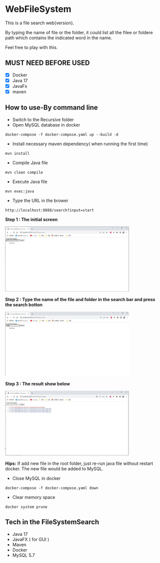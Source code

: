 # WebFileSystem
This is a file search web(version). 

By typing the name of file or the folder, it could list all the filee or foldere path which contains the indicated word in the name.

Feel free to play with this.

## MUST NEED BEFORE USED
- [x] Docker
- [x] Java 17
- [x] JavaFx
- [x] maven

## How to use-By command line
* Switch to the Recursive folder
* Open MySQL database in docker
 ``` docker
docker-compose -f docker-compose.yaml up --build -d
```

* Install necessary maven dependency( when running the first time)
``` 
mvn install
```
* Compile Java file
``` 
mvn clean compile
```
* Execute Java file
 ``` docker
mvn exec:java
```

* Type the URL in the brower
 ``` docker
http://localhost:8888/search?input=start
```
**Step 1 : The initial screen**

<img src="resource/demo-1.JPG" width="400">

**Step 2 : Type the name of the file and folder in the search bar and press the search botton**

<img src="resource/demo-3.JPG" width="400">

**Step 3 : The result show below** 

<img src="resource/demo-2.JPG" width="400">

**Hips:**
If add new file in the root folder, just re-run java file without restart docker.
The new file would be added to MySQL.

* Close MySQL in docker
``` docker
docker-compose -f docker-compose.yaml down
```
* Clear memory space
 ``` docker
docker system prune
```

## Tech in the FileSystemSearch
* Java 17
* JavaFX ( for GUI )
* Maven 
* Docker 
* MySQL 5.7
